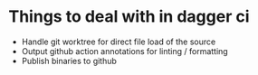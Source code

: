 # Things to deal with in dagger ci

- Handle git worktree for direct file load of the source
- Output github action annotations for linting / formatting
- Publish binaries to github

